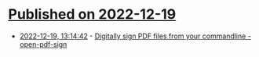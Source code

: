 # [Published on 2022-12-19](index.md)

* [2022-12-19, 13:14:42](https://lobste.rs/s/mu5vau/digitally_sign_pdf_files_from_your) - [Digitally sign PDF files from your commandline - open-pdf-sign](https://github.com/open-pdf-sign/open-pdf-sign)
